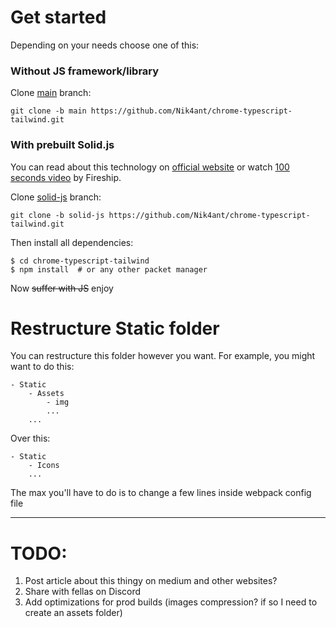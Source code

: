 # Get started
Depending on your needs choose one of this:
### Without JS framework/library
Clone [main](https://github.com/Nik4ant/chrome-typescript-tailwind) 
branch: 
```shell
git clone -b main https://github.com/Nik4ant/chrome-typescript-tailwind.git
```
### With prebuilt Solid.js 
You can read about this technology on [official website](https://www.solidjs.com/) 
or watch [100 seconds video](https://youtu.be/hw3Bx5vxKl0) by Fireship.

Clone [solid-js](https://github.com/Nik4ant/chrome-typescript-tailwind/tree/solid-js)
branch: 
```shell
git clone -b solid-js https://github.com/Nik4ant/chrome-typescript-tailwind.git
```
Then install all dependencies:
```shell
$ cd chrome-typescript-tailwind
$ npm install  # or any other packet manager
```
Now ~~suffer with JS~~ enjoy

# Restructure Static folder
You can restructure this folder however you want.
For example, you might want to do this:
```
- Static
    - Assets
        - img
        ...
    ...
``` 
Over this:
```
- Static
    - Icons
    ...
```
The max you'll have to do is to change a few lines inside 
webpack config file

---
# TODO:
1. Post article about this thingy on medium and other websites?
2. Share with fellas on Discord
3. Add optimizations for prod builds (images compression? if so I need to create an assets folder)
